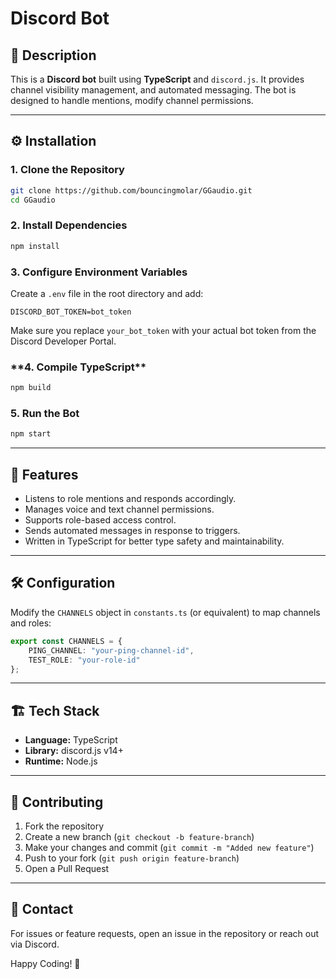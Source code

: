# Discord Bot

## 📌 Description

This is a **Discord bot** built using **TypeScript** and `discord.js`. It provides channel visibility management, and automated messaging. The bot is designed to handle mentions, modify channel permissions.

---

## ⚙️ Installation

### **1. Clone the Repository**

```sh
git clone https://github.com/bouncingmolar/GGaudio.git
cd GGaudio
```

### **2. Install Dependencies**

```sh
npm install
```

### **3. Configure Environment Variables**

Create a `.env` file in the root directory and add:

```env
DISCORD_BOT_TOKEN=bot_token
```

Make sure you replace `your_bot_token` with your actual bot token from the Discord Developer Portal.

### \*\*4. Compile TypeScript\*\*

```sh
npm build
```

### **5. Run the Bot**

```sh
npm start
```

---

## 🚀 Features

- Listens to role mentions and responds accordingly.
- Manages voice and text channel permissions.
- Supports role-based access control.
- Sends automated messages in response to triggers.
- Written in TypeScript for better type safety and maintainability.

---

## 🛠 Configuration

Modify the `CHANNELS` object in `constants.ts` (or equivalent) to map channels and roles:

```ts
export const CHANNELS = {
    PING_CHANNEL: "your-ping-channel-id",
    TEST_ROLE: "your-role-id"
};
```



---

## 🏗 Tech Stack

- **Language:** TypeScript
- **Library:** discord.js v14+
- **Runtime:** Node.js

---

## 🤝 Contributing

1. Fork the repository
2. Create a new branch (`git checkout -b feature-branch`)
3. Make your changes and commit (`git commit -m "Added new feature"`)
4. Push to your fork (`git push origin feature-branch`)
5. Open a Pull Request

---

## 📧 Contact

For issues or feature requests, open an issue in the repository or reach out via Discord.

Happy Coding! 🎉